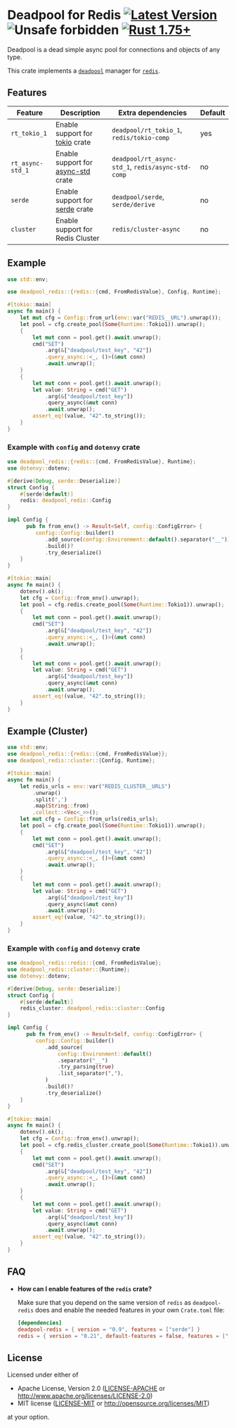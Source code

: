 # Deadpool for Redis [![Latest Version](https://img.shields.io/crates/v/deadpool-redis.svg)](https://crates.io/crates/deadpool-redis) ![Unsafe forbidden](https://img.shields.io/badge/unsafe-forbidden-success.svg "Unsafe forbidden") [![Rust 1.75+](https://img.shields.io/badge/rustc-1.75+-lightgray.svg "Rust 1.75+")](https://blog.rust-lang.org/2023/12/28/Rust-1.75.0.html)

Deadpool is a dead simple async pool for connections and objects
of any type.

This crate implements a [`deadpool`](https://crates.io/crates/deadpool)
manager for [`redis`](https://crates.io/crates/redis).

## Features

| Feature          | Description                                                           | Extra dependencies                                | Default |
| ---------------- | --------------------------------------------------------------------- | ------------------------------------------------- | ------- |
| `rt_tokio_1`     | Enable support for [tokio](https://crates.io/crates/tokio) crate      | `deadpool/rt_tokio_1`, `redis/tokio-comp`         | yes     |
| `rt_async-std_1` | Enable support for [async-std](https://crates.io/crates/config) crate | `deadpool/rt_async-std_1`, `redis/async-std-comp` | no      |
| `serde`          | Enable support for [serde](https://crates.io/crates/serde) crate      | `deadpool/serde`, `serde/derive`                  | no      |
| `cluster`        | Enable support for Redis Cluster                                      | `redis/cluster-async`                             | no      |

## Example

```rust
use std::env;

use deadpool_redis::{redis::{cmd, FromRedisValue}, Config, Runtime};

#[tokio::main]
async fn main() {
    let mut cfg = Config::from_url(env::var("REDIS__URL").unwrap());
    let pool = cfg.create_pool(Some(Runtime::Tokio1)).unwrap();
    {
        let mut conn = pool.get().await.unwrap();
        cmd("SET")
            .arg(&["deadpool/test_key", "42"])
            .query_async::<_, ()>(&mut conn)
            .await.unwrap();
    }
    {
        let mut conn = pool.get().await.unwrap();
        let value: String = cmd("GET")
            .arg(&["deadpool/test_key"])
            .query_async(&mut conn)
            .await.unwrap();
        assert_eq!(value, "42".to_string());
    }
}
```

### Example with `config` and `dotenvy` crate

```rust
use deadpool_redis::{redis::{cmd, FromRedisValue}, Runtime};
use dotenvy::dotenv;

#[derive(Debug, serde::Deserialize)]
struct Config {
    #[serde(default)]
    redis: deadpool_redis::Config
}

impl Config {
      pub fn from_env() -> Result<Self, config::ConfigError> {
         config::Config::builder()
            .add_source(config::Environment::default().separator("__"))
            .build()?
            .try_deserialize()
    }
}

#[tokio::main]
async fn main() {
    dotenv().ok();
    let cfg = Config::from_env().unwrap();
    let pool = cfg.redis.create_pool(Some(Runtime::Tokio1)).unwrap();
    {
        let mut conn = pool.get().await.unwrap();
        cmd("SET")
            .arg(&["deadpool/test_key", "42"])
            .query_async::<_, ()>(&mut conn)
            .await.unwrap();
    }
    {
        let mut conn = pool.get().await.unwrap();
        let value: String = cmd("GET")
            .arg(&["deadpool/test_key"])
            .query_async(&mut conn)
            .await.unwrap();
        assert_eq!(value, "42".to_string());
    }
}
```

## Example (Cluster)

```rust
use std::env;
use deadpool_redis::{redis::{cmd, FromRedisValue}};
use deadpool_redis::cluster::{Config, Runtime};

#[tokio::main]
async fn main() {
    let redis_urls = env::var("REDIS_CLUSTER__URLS")
        .unwrap()
        .split(',')
        .map(String::from)
        .collect::<Vec<_>>();
    let mut cfg = Config::from_urls(redis_urls);
    let pool = cfg.create_pool(Some(Runtime::Tokio1)).unwrap();
    {
        let mut conn = pool.get().await.unwrap();
        cmd("SET")
            .arg(&["deadpool/test_key", "42"])
            .query_async::<_, ()>(&mut conn)
            .await.unwrap();
    }
    {
        let mut conn = pool.get().await.unwrap();
        let value: String = cmd("GET")
            .arg(&["deadpool/test_key"])
            .query_async(&mut conn)
            .await.unwrap();
        assert_eq!(value, "42".to_string());
    }
}
```

### Example with `config` and `dotenvy` crate

```rust
use deadpool_redis::redis::{cmd, FromRedisValue};
use deadpool_redis::cluster::{Runtime};
use dotenvy::dotenv;

#[derive(Debug, serde::Deserialize)]
struct Config {
    #[serde(default)]
    redis_cluster: deadpool_redis::cluster::Config
}

impl Config {
      pub fn from_env() -> Result<Self, config::ConfigError> {
         config::Config::builder()
            .add_source(
                config::Environment::default()
                .separator("__")
                .try_parsing(true)
                .list_separator(","),
            )
            .build()?
            .try_deserialize()
    }
}

#[tokio::main]
async fn main() {
    dotenv().ok();
    let cfg = Config::from_env().unwrap();
    let pool = cfg.redis_cluster.create_pool(Some(Runtime::Tokio1)).unwrap();
    {
        let mut conn = pool.get().await.unwrap();
        cmd("SET")
            .arg(&["deadpool/test_key", "42"])
            .query_async::<_, ()>(&mut conn)
            .await.unwrap();
    }
    {
        let mut conn = pool.get().await.unwrap();
        let value: String = cmd("GET")
            .arg(&["deadpool/test_key"])
            .query_async(&mut conn)
            .await.unwrap();
        assert_eq!(value, "42".to_string());
    }
}
```

## FAQ

- **How can I enable features of the `redis` crate?**

  Make sure that you depend on the same version of `redis` as
  `deadpool-redis` does and enable the needed features in your own
  `Crate.toml` file:

  ```toml
  [dependencies]
  deadpool-redis = { version = "0.9", features = ["serde"] }
  redis = { version = "0.21", default-features = false, features = ["tls"] }
  ```

## License

Licensed under either of

- Apache License, Version 2.0 ([LICENSE-APACHE](LICENSE-APACHE) or <http://www.apache.org/licenses/LICENSE-2.0>)
- MIT license ([LICENSE-MIT](LICENSE-MIT) or <http://opensource.org/licenses/MIT>)

at your option.
